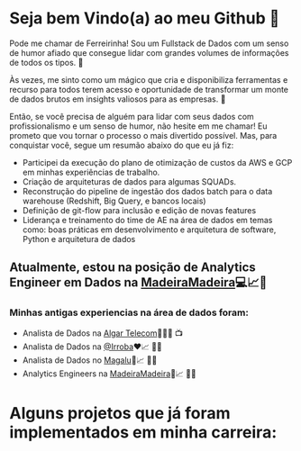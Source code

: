 # Seja bem Vindo(a) ao meu Github 🤪
Pode me chamar de Ferreirinha!
Sou um Fullstack de Dados com um senso de humor afiado que consegue lidar com grandes volumes de informações de todos os tipos. 🤪

Às vezes, me sinto como um mágico que cria e disponibiliza ferramentas e recurso para todos terem acesso e oportunidade de transformar um monte de dados brutos em insights valiosos para as empresas. 🥴

Então, se você precisa de alguém para lidar com seus dados com profissionalismo e um senso de humor, não hesite em me chamar! Eu prometo que vou tornar o processo o mais divertido possível. Mas, para conquistar você, segue um resumão abaixo do que eu já fiz:

* Participei da execução do plano de otimização de custos da AWS e GCP em minhas experiências de trabalho.
* Criação de arquiteturas de dados para algumas SQUADs.
* Reconstrução do pipeline de ingestão dos dados batch para o data warehouse (Redshift, Big Query, e bancos locais)
* Definição de git-flow para inclusão e edição de novas features
* Liderança e treinamento do time de AE na área de dados em temas como: boas práticas em desenvolvimento e arquitetura de software, Python e arquitetura de dados

## Atualmente, estou na posição de Analytics Engineer em Dados na [MadeiraMadeira](madeiramadeira.com.br)💻📈🎲
### Minhas antigas experiencias na área de dados foram:
* Analista de Dados na [Algar Telecom](https://algartelecom.com.br/)💚📞🌐 📺
* Analista de Dados na [@Irroba](https://www.irroba.com.br/)❤️📈 👨‍💻
* Analista de Dados no [Magalu](https://www.magazineluiza.com.br/)💙📈 👨‍💻
* Analytics Engineers na [MadeiraMadeira](https://www.madeiramadeira.com.br/)🧡📈 👨‍💻

# Alguns projetos que já foram implementados em minha carreira:





